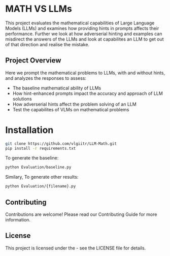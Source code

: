 # MATH VS LLMs

This project evaluates the mathematical capabilities of Large Language Models (LLMs) and examines how providing hints in prompts affects their performance. Further we look at how adverserial hinting and examples can misdirect the answers of the LLMs and look at capabilites an LLM to get out of that direction and realise the mistake.

## Project Overview
Here we prompt the mathematical problems to LLMs, with and without hints, and analyzes the responses to assess:

- The baseline mathematical ability of LLMs
- How hint-enhanced prompts impact the accuracy and approach of LLM solutions
- How adverserial hints affect the problem solving of an LLM
- Test the capabilites of VLMs on mathematical problems

# Installation
```bash
git clone https://github.com/vlgiitr/LLM-Math.git
pip install -r requirements.txt
```
To generate the baseline:
```bash
python Evaluation/baseline.py
```

Similary, To generate other results:
```bash
python Evaluation/{filename}.py
```

## Contributing
Contributions are welcome! Please read our Contributing Guide for more information.
## License
This project is licensed under the  - see the LICENSE file for details.